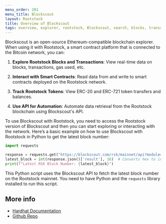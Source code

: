 ```yaml
---
menu_order: 201
menu_title: Blockscout
layout: Rootstock
title: Overview of Blockscout
tags: overview, explorer, rootstock, Blockscout, search, blocks, transactions, mainnet, tools
---
```


Blockscout is an open-source Ethereum-compatible blockchain explorer. When using it with Rootstock, a smart contract platform that is connected to the Bitcoin network, you can:

1. **Explore Rootstock Blocks and Transactions**: View real-time data on blocks, transactions, gas used, etc.

2. **Interact with Smart Contracts**: Read data from and write to smart contracts deployed on the Rootstock network.

3. **Track Rootstock Tokens**: View ERC-20 and ERC-721 token transfers and balances.

4. **Use API for Automation**: Automate data retrieval from the Rootstock blockchain using Blockscout's API.

To use Blockscout with Rootstock, you need to access the Rootstock version of Blockscout and then you can start exploring or interacting with the network. Here’s a basic example on how to use Blockscout with Rootstock in Python to get the latest block number:

```python
import requests

response = requests.get("https://blockscout.com/rsk/mainnet/api?module=block&action=eth_block_number")
latest_block = int(response.json()['result'], 16)  # Converts hex to integer
print(f"Latest RSK Block Number: {latest_block}")
```

This Python script uses the Blockscout API to fetch the latest block number on the Rootstock mainnet. You need to have Python and the `requests` library installed to run this script.

## More info
- [Hardhat Documentation](https://docs.blockscout.com)
- [Github Repo](https://github.com/blockscout/blockscout)